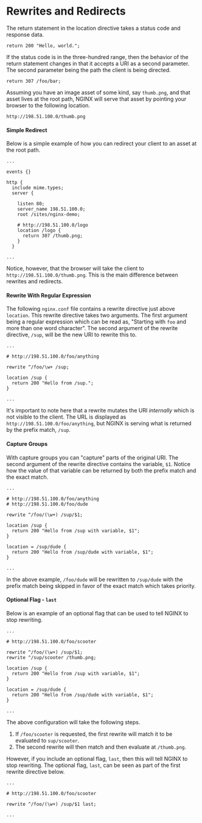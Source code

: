 # Rewrites and Redirects


The return statement in the location directive takes a status code and response data.  

`return 200 "Hello, world.";`  

If the status code is in the three-hundred range, then the behavior of the return statement changes in that it accepts a URI as a second parameter. The second parameter being the path the client is being directed.

`return 307 /foo/bar;`

Assuming you have an image asset of some kind, say `thumb.png`, and that asset lives at the root path, NGINX will serve that asset by pointing your browser to the following location.  

`http://198.51.100.0/thumb.png`

#### Simple Redirect
Below is a simple example of how you can redirect your client to an asset at the root path.  

```nginx
...

events {}

http {
  include mime.types;
  server {

    listen 80;
    server_name 198.51.100.0;
    root /sites/nginx-demo;

    # http://198.51.100.0/logo
    location /logo {
      return 307 /thumb.png;
    }
  }

...
```
Notice, however, that the browser will take the client to `http://198.51.100.0/thumb.png`. This is the main difference between rewrites and redirects.

#### Rewrite With Regular Expression
The following `nginx.conf` file contains a rewrite directive just above `location`. This rewrite directive takes two arguments. The first argument being a regular expression which can be read as, "Starting with `foo` and more than one word character". The second argument of the rewrite directive, `/sup`, will be the new URI to rewrite this to.
```nginx
...

# http://198.51.100.0/foo/anything

rewrite ^/foo/\w+ /sup;

location /sup {
  return 200 "Hello from /sup.";
}

...
```
It's important to note here that a rewrite mutates the URI _internally_ which is not visible to the client. The URL is displayed as `http://198.51.100.0/foo/anything`, but NGINX is serving what is returned by the prefix match, `/sup`.

#### Capture Groups
With capture groups you can "capture" parts of the original URI. The second argument of the rewrite directive contains the variable, `$1`. Notice how the value of that variable can be returned by both the prefix match and the exact match.

```console
...

# http://198.51.100.0/foo/anything
# http://198.51.100.0/foo/dude

rewrite ^/foo/(\w+) /sup/$1;

location /sup {
  return 200 "Hello from /sup with variable, $1";
}

location = /sup/dude {
  return 200 "Hello from /sup/dude with variable, $1";
}

...
```

In the above example, `/foo/dude` will be rewritten to `/sup/dude` with the prefix match being skipped in favor of the exact match which takes priority.

#### Optional Flag - `last`
Below is an example of an optional flag that can be used to tell NGINX to stop rewriting.

```console
...

# http://198.51.100.0/foo/scooter

rewrite ^/foo/(\w+) /sup/$1;
rewrite ^/sup/scooter /thumb.png;

location /sup {
  return 200 "Hello from /sup with variable, $1";
}

location = /sup/dude {
  return 200 "Hello from /sup/dude with variable, $1";
}

...
```
The above configuration will take the following steps.
1. If `/foo/scooter` is requested, the first rewrite will match it to be evaluated to `sup/scooter`.
2. The second rewrite will then match and then evaluate at `/thumb.png`.

However, if you include an optional flag, `last`, then this will tell NGINX to stop rewriting. The optional flag, `last`, can be seen as part of the first rewrite directive below.
```console
...

# http://198.51.100.0/foo/scooter

rewrite ^/foo/(\w+) /sup/$1 last;

...
```
